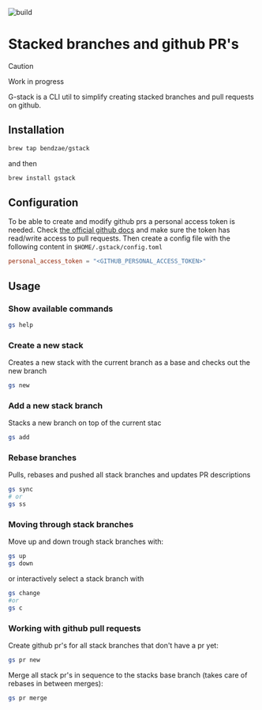 ![build](https://github.com/Bendzae/gstack/actions/workflows/rust.yml/badge.svg)

# Stacked branches and github PR's

> [!CAUTION]
> Work in progress

G-stack is a CLI util to simplify creating stacked branches and pull requests on github.

## Installation

```bash
brew tap bendzae/gstack
```

and then

```bash
brew install gstack
```

## Configuration

To be able to create and modify github prs a personal access token is needed.
Check [the official github docs](https://docs.github.com/en/authentication/keeping-your-account-and-data-secure/managing-your-personal-access-tokens)
and make sure the token has read/write access to pull requests.
Then create a config file with the following content in `$HOME/.gstack/config.toml`

```toml
personal_access_token = "<GITHUB_PERSONAL_ACCESS_TOKEN>"
```

## Usage

### Show available commands

```bash
gs help
```

### Create a new stack

Creates a new stack with the current branch as a base and checks out the new branch

```bash
gs new
```

### Add a new stack branch

Stacks a new branch on top of the current stac

```bash
gs add
```

### Rebase branches

Pulls, rebases and pushed all stack branches and updates PR descriptions

```bash
gs sync
# or
gs ss
```

### Moving through stack branches

Move up and down trough stack branches with:

```bash
gs up
gs down
```

or interactively select a stack branch with

```bash
gs change
#or
gs c
```

### Working with github pull requests

Create github pr's for all stack branches that don't have a pr yet:

```bash
gs pr new
```

Merge all stack pr's in sequence to the stacks base branch (takes care of rebases in between merges):

```bash
gs pr merge
```
